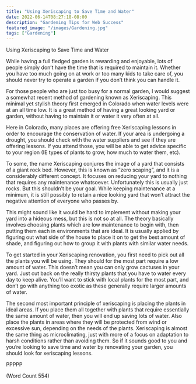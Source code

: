 ```yaml
---
title: "Using Xeriscaping to Save Time and Water"
date: 2022-06-14T08:27:18-08:00
description: "Gardening Tips for Web Success"
featured_image: "/images/Gardening.jpg"
tags: ["Gardening"]
---
```


Using Xeriscaping to Save Time and Water

While having a full fledged garden is rewarding and enjoyable, lots of
people simply don’t have the time that is required to maintain it. Whether
you have too much going on at work or too many kids to take care of, you
should never try to operate a garden if you don’t think you can handle it.

For those people who are just too busy for a normal garden, I would
suggest a somewhat recent method of gardening known as Xeriscaping. This
minimal yet stylish theory first emerged in Colorado when water levels
were at an all time low. It is a great method of having a great looking
yard or garden, without having to maintain it or water it very often at
all.

Here in Colorado, many places are offering free Xeriscaping lessons in
order to encourage the conservation of water. If your area is undergoing a
drought, you should check with the water suppliers and see if they are
offering lessons. If you attend those, you will be able to get advice
specific to your region (IE types of plants to grow, how much to water
them, etc).

To some, the name Xeriscaping conjures the image of a yard that consists
of a giant rock bed. However, this is known as “zero scaping”, and it is a
considerably different concept. It focuses on reducing your yard to
nothing that requires any maintenance whatsoever. Unfortunately this is
usually just rocks. But this shouldn’t be your goal. While keeping
maintenance at a minimum, it is still possibly to retain a nice looking
yard that won’t attract the negative attention of everyone who passes by.

This might sound like it would be hard to implement without making your
yard into a hideous mess, but this is not so at all. The theory basically
involves choosing plants which are low maintenance to begin with, then
putting them each in environments that are ideal. It is usually applied by
figuring out what side of the house to place it on to get the best amount
of shade, and figuring out how to group it with plants with similar water
needs.

To get started in your Xeriscaping renovation, you first need to pick out
all the plants you will be using. They should for the most part require a
low amount of water. This doesn’t mean you can only grow cactuses in your
yard. Just cut back on the really thirsty plants that you have to water
every day to keep alive. You’ll want to stick with local plants for the
most part, and don’t go with anything too exotic as these generally
require larger amounts of water.

The second most important principle of xeriscaping is placing the plants
in ideal areas. If you place them all together with plants that require
essentially the same amount of water, then you will end up saving lots of
water. Also place the plants in areas where they will be protected from
wind or excessive sun, depending on the needs of the plants. Xeriscaping
is almost the same thing as microclimating, just with more of a focus on
adaptation to harsh conditions rather than avoiding them. So if it sounds
good to you and you’re looking to save time and water by renovating your
garden, you should look for xeriscaping lessons.

PPPPP

(Word Count 554)

